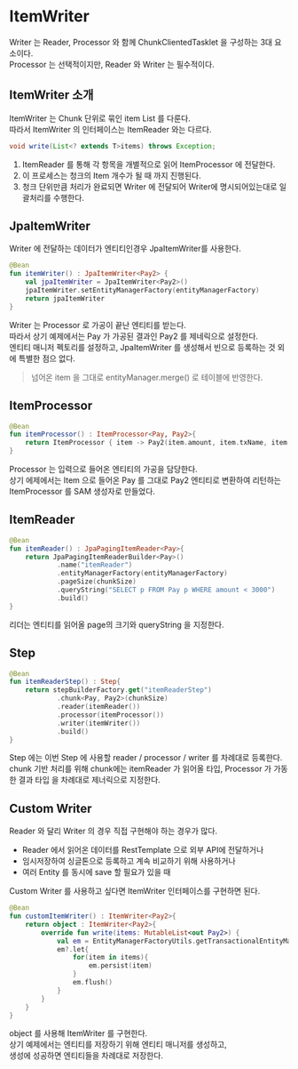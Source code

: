 # ItemWriter

Writer 는 Reader, Processor 와 함께 ChunkClientedTasklet 을 구성하는 3대 요소이다.   
Processor 는 선택적이지만, Reader 와 Writer 는 필수적이다.   

## ItemWriter 소개

ItemWriter 는 Chunk 단위로 묶인 item List 를 다룬다.   
따라서 ItemWriter 의 인터페이스는 ItemReader 와는 다르다.   

```java
void write(List<? extends T>items) throws Exception;
```

1. ItemReader 를 통해 각 항목을 개별적으로 읽어 ItemProcessor 에 전달한다.
2. 이 프로세스는 청크의 Item 개수가 될 때 까지 진행된다.   
3. 청크 단위만큼 처리가 완료되면 Writer 에 전달되어 Writer에 명시되어있는대로 일괄처리를 수행한다.   

## JpaItemWriter

Writer 에 전달하는 데이터가 엔티티인경우 JpaItemWriter를 사용한다.   

```kotlin
@Bean
fun itemWriter() : JpaItemWriter<Pay2> {
    val jpaItemWriter = JpaItemWriter<Pay2>()
    jpaItemWriter.setEntityManagerFactory(entityManagerFactory)
    return jpaItemWriter
}
```

Writer 는 Processor 로 가공이 끝난 엔티티를 받는다.   
따라서 상기 예제에서는 Pay 가 가공된 결과인 Pay2 를 제네릭으로 설정한다.   
엔티티 매니저 펙토리를 설정하고, JpaItemWriter 를 생성해서 빈으로 등록하는 것 외에 특별한 점으 없다.   

> 넘어온 item 을 그대로 entityManager.merge() 로 테이블에 반영한다.

## ItemProcessor
```kotlin
@Bean
fun itemProcessor() : ItemProcessor<Pay, Pay2>{
    return ItemProcessor { item -> Pay2(item.amount, item.txName, item.txDateTime) }
}
```

Processor 는 입력으로 들어온 엔티티의 가공을 담당한다.  
상기 에제에서는 Item 으로 들어온 Pay 를 그대로 Pay2 엔티티로 변환하여 리턴하는   
ItemProcessor 를 SAM 생성자로 만들었다.   

## ItemReader

```kotlin
@Bean
fun itemReader() : JpaPagingItemReader<Pay>{
    return JpaPagingItemReaderBuilder<Pay>()
            .name("itemReader")
            .entityManagerFactory(entityManagerFactory)
            .pageSize(chunkSize)
            .queryString("SELECT p FROM Pay p WHERE amount < 3000")
            .build()
}
```
리더는 엔티티를 읽어올 page의 크기와 queryString 을 지정한다.   

## Step
```kotlin
@Bean
fun itemReaderStep() : Step{
    return stepBuilderFactory.get("itemReaderStep")
            .chunk<Pay, Pay2>(chunkSize)
            .reader(itemReader())
            .processor(itemProcessor())
            .writer(itemWriter())
            .build()
}
```

Step 에는 이번 Step 에 사용할 reader / processor / writer 를 차례대로 등록한다.  
chunk 기반 처리를 위해 chunk에는 itemReader 가 읽어올 타입,
Processor 가 가동한 결과 타입 을 차례대로 제너릭으로 지정한다.   

## Custom Writer

Reader 와 달리 Writer 의 경우 직접 구현해야 하는 경우가 많다.   
- Reader 에서 읽어온 데이터를 RestTemplate 으로 외부 API에 전달하거나
- 임시저장하여 싱글톤으로 등록하고 계속 비교하기 위해 사용하거나
- 여러 Entity 를 동시에 save 할 필요가 있을 때

Custom Writer 를 사용하고 싶다면 ItemWriter 인터페이스를 구현하면 된다.   

```kotlin
@Bean
fun customItemWriter() : ItemWriter<Pay2>{
    return object : ItemWriter<Pay2>{
        override fun write(items: MutableList<out Pay2>) {
            val em = EntityManagerFactoryUtils.getTransactionalEntityManager(entityManagerFactory);
            em?.let{
                for(item in items){
                    em.persist(item)
                }
                em.flush()
            }
        }
    }
}
```

object 를 사용해 ItemWriter 를 구현한다.   
상기 예제에서는 엔티티를 저장하기 위해 엔티티 매니저를 생성하고,   
생성에 성공하면 엔티티들을 차례대로 저장한다.   

